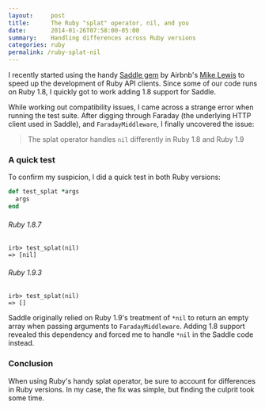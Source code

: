 ```yaml
---
layout:     post
title:      The Ruby "splat" operator, nil, and you
date:       2014-01-26T07:58:00-05:00
summary:    Handling differences across Ruby versions
categories: ruby
permalink: /ruby-splat-nil
---
```


I recently started using the handy [Saddle gem](https://github.com/mLewisLogic/saddle) by Airbnb's [Mike Lewis](https://twitter.com/mLewisLogic/) to speed up the development of Ruby API clients. Since some of our code runs on Ruby 1.8, I quickly got to work adding 1.8 support for Saddle.

While working out compatibility issues, I came across a strange error when running the test suite. After digging through Faraday (the underlying HTTP client used in Saddle), and `FaradayMiddleware`, I finally uncovered the issue:

>The splat operator handles `nil` differently in Ruby 1.8 and Ruby 1.9

### A quick test
To confirm my suspicion, I did a quick test in both Ruby versions:

```ruby
def test_splat *args
  args
end
```
###### Ruby 1.8.7
```
irb> test_splat(nil)
=> [nil]
```

###### Ruby 1.9.3
```
irb> test_splat(nil)
=> []
```

Saddle originally relied on Ruby 1.9's treatment of `*nil` to return an empty array when passing arguments to `FaradayMiddleware`. Adding 1.8 support revealed this dependency and forced me to handle `*nil` in the Saddle code instead.

### Conclusion
When using Ruby's handy splat operator, be sure to account for differences in Ruby versions. In my case, the fix was simple, but finding the culprit took some time. 
